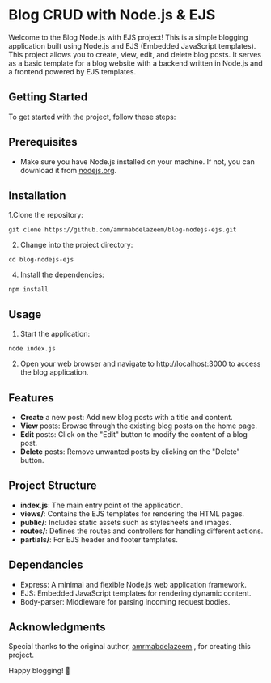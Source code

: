 # Blog CRUD with Node.js & EJS

Welcome to the Blog Node.js with EJS project! This is a simple blogging application built using Node.js and EJS (Embedded JavaScript templates).
This project allows you to create, view, edit, and delete blog posts. It serves as a basic template for a blog website with a backend
written in Node.js and a frontend powered by EJS templates.


## Getting Started
To get started with the project, follow these steps:

## Prerequisites
* Make sure you have Node.js installed on your machine. If not, you can download it from [nodejs.org](nodejs.org).

## Installation
1.Clone the repository:
```
git clone https://github.com/amrmabdelazeem/blog-nodejs-ejs.git
```
2. Change into the project directory:
```
cd blog-nodejs-ejs
```
4. Install the dependencies:
```
npm install
```

## Usage
1. Start the application:
```
node index.js
```
2. Open your web browser and navigate to http://localhost:3000 to access the blog application.

## Features

* **Create** a new post: Add new blog posts with a title and content.
* **View** posts: Browse through the existing blog posts on the home page.
* **Edit** posts: Click on the "Edit" button to modify the content of a blog post.
* **Delete** posts: Remove unwanted posts by clicking on the "Delete" button.

## Project Structure

* **index.js**: The main entry point of the application.
* **views/**: Contains the EJS templates for rendering the HTML pages.
* **public/**: Includes static assets such as stylesheets and images.
* **routes/**: Defines the routes and controllers for handling different actions.
* **partials/**: For EJS header and footer templates.

## Dependancies
* Express: A minimal and flexible Node.js web application framework.
* EJS: Embedded JavaScript templates for rendering dynamic content.
* Body-parser: Middleware for parsing incoming request bodies.

## Acknowledgments

Special thanks to the original author, [amrmabdelazeem](https://github.com/amrmabdelazeem/) , for creating this project.

Happy blogging! 🚀
